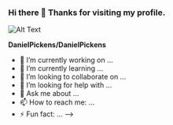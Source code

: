 ### Hi there 👋 Thanks for visiting my profile. 

![Alt Text](https://media.giphy.com/media/3ornk57KwDXf81rjWM/giphy.gif)

**DanielPickens/DanielPickens**


- 🔭 I’m currently working on ...
- 🌱 I’m currently learning ...
- 👯 I’m looking to collaborate on ...
- 🤔 I’m looking for help with ...
- 💬 Ask me about ...
- 📫 How to reach me: ...
- ⚡ Fun fact: ...
-->

